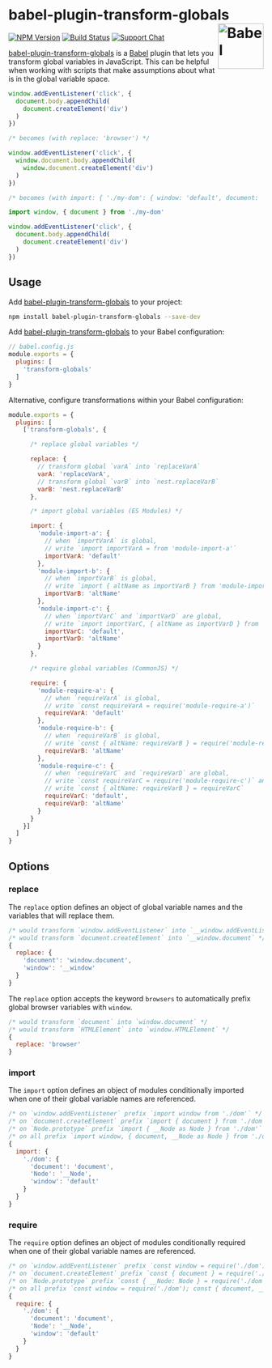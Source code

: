 # babel-plugin-transform-globals [<img src="https://jonneal.dev/node-logo.svg" alt="Babel" width="90" height="90" align="right">][Babel]

[![NPM Version][npm-img]][npm-url]
[![Build Status][cli-img]][cli-url]
[![Support Chat][git-img]][git-url]

[babel-plugin-transform-globals] is a [Babel] plugin that lets you transform
global variables in JavaScript. This can be helpful when working with scripts
that make assumptions about what is in the global variable space.

```js
window.addEventListener('click', {
  document.body.appendChild(
    document.createElement('div')
  )
})

/* becomes (with replace: 'browser') */

window.addEventListener('click', {
  window.document.body.appendChild(
    window.document.createElement('div')
  )
})

/* becomes (with import: { './my-dom': { window: 'default', document: 'document' }) */

import window, { document } from './my-dom'

window.addEventListener('click', {
  document.body.appendChild(
    document.createElement('div')
  )
})
```

## Usage

Add [babel-plugin-transform-globals] to your project:

```bash
npm install babel-plugin-transform-globals --save-dev
```

Add [babel-plugin-transform-globals] to your Babel configuration:

```js
// babel.config.js
module.exports = {
  plugins: [
    'transform-globals'
  ]
}
```

Alternative, configure transformations within your Babel configuration:

```js
module.exports = {
  plugins: [
    ['transform-globals', {

      /* replace global variables */

      replace: {
        // transform global `varA` into `replaceVarA`
        varA: 'replaceVarA',
        // transform global `varB` into `nest.replaceVarB`
        varB: 'nest.replaceVarB'
      },

      /* import global variables (ES Modules) */

      import: {
        'module-import-a': {
          // when `importVarA` is global,
          // write `import importVarA = from 'module-import-a'`
          importVarA: 'default'
        },
        'module-import-b': {
          // when `importVarB` is global,
          // write `import { altName as importVarB } from 'module-import-b'`
          importVarB: 'altName'
        },
        'module-import-c': {
          // when `importVarC` and `importVarD` are global,
          // write `import importVarC, { altName as importVarD } from 'module-import-c'`
          importVarC: 'default',
          importVarD: 'altName'
        }
      },

      /* require global variables (CommonJS) */

      require: {
        'module-require-a': {
          // when `requireVarA` is global,
          // write `const requireVarA = require('module-require-a')`
          requireVarA: 'default'
        },
        'module-require-b': {
          // when `requireVarB` is global,
          // write `const { altName: requireVarB } = require('module-require-b')`
          requireVarB: 'altName'
        },
        'module-require-c': {
          // when `requireVarC` and `requireVarD` are global,
          // write `const requireVarC = require('module-require-c')` and
          // write `const { altName: requireVarB } = requireVarC`
          requireVarC: 'default',
          requireVarD: 'altName'
        }
      }
    }]
  ]
}
```

## Options

### replace

The `replace` option defines an object of global variable names and the
variables that will replace them.

```js
/* would transform `window.addEventListener` into `__window.addEventListener` */
/* would transform `document.createElement` into `__window.document` */
{
  replace: {
    'document': 'window.document',
    'window': '__window'
  }
}
```

The `replace` option accepts the keyword `browsers` to automatically prefix
global browser variables with `window`.

```js
/* would transform `document` into `window.document` */
/* would transform `HTMLElement` into `window.HTMLElement` */
{
  replace: 'browser'
}
```

### import

The `import` option defines an object of modules conditionally imported when
one of their global variable names are referenced.

```js
/* on `window.addEventListener` prefix `import window from './dom'` */
/* on `document.createElement` prefix `import { document } from './dom'` */
/* on `Node.prototype` prefix `import { __Node as Node } from './dom'` */
/* on all prefix `import window, { document, __Node as Node } from './dom'` */
{
  import: {
    './dom': {
      'document': 'document',
      'Node': '__Node',
      'window': 'default'
    }
  }
}
```

### require

The `require` option defines an object of modules conditionally required when
one of their global variable names are referenced.

```js
/* on `window.addEventListener` prefix `const window = require('./dom')` */
/* on `document.createElement` prefix `const { document } = require('./dom')` */
/* on `Node.prototype` prefix `const { __Node: Node } = require('./dom')` */
/* on all prefix `const window = require('./dom'); const { document, __Node: Node } = window` */
{
  require: {
    './dom': {
      'document': 'document',
      'Node': '__Node',
      'window': 'default'
    }
  }
}
```

[cli-img]: https://img.shields.io/travis/jonathantneal/babel-plugin-transform-globals.svg
[cli-url]: https://travis-ci.org/jonathantneal/babel-plugin-transform-globals
[git-img]: https://img.shields.io/badge/support-chat-blue.svg
[git-url]: https://gitter.im/postcss/postcss
[npm-img]: https://img.shields.io/npm/v/babel-plugin-transform-globals.svg
[npm-url]: https://www.npmjs.com/package/babel-plugin-transform-globals

[Babel]: https://babeljs.io/
[babel-plugin-transform-globals]: https://github.com/jonathantneal/babel-plugin-transform-globals
